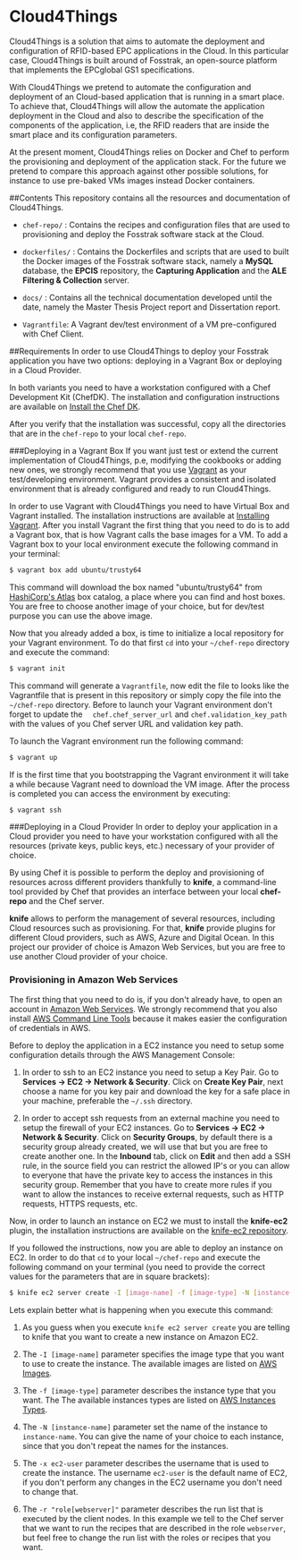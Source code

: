 Cloud4Things
============

Cloud4Things is a solution that aims to automate the deployment and configuration of RFID-based EPC applications in the Cloud.
In this particular case, Cloud4Things is built around of Fosstrak, an open-source platform that implements the EPCglobal GS1 specifications.

With Cloud4Things we pretend to automate the configuration and deployment of an Cloud-based application that is running in a smart place. To achieve that, Cloud4Things will allow the automate the application deployment in the Cloud and also to describe the specification of the components of the application, i.e, the RFID readers that are inside the smart place and its configuration parameters.

At the present moment, Cloud4Things relies on Docker and Chef to perform the provisioning and deployment of the application stack. For the future we pretend to compare this approach against other possible solutions, for instance to use pre-baked VMs images instead Docker containers.

##Contents
This repository contains all the resources and documentation of Cloud4Things.

- ``chef-repo/`` : Contains the recipes and configuration files that are used to provisioning and deploy the Fosstrak software stack at the Cloud.

- ``dockerfiles/`` : Contains the Dockerfiles and scripts that are used to built the  Docker images of the Fosstrak software stack, namely a **MySQL** database, the **EPCIS** repository, the **Capturing Application** and the **ALE Filtering & Collection** server.

- ``docs/`` : Contains all the technical documentation developed until the date, namely the Master Thesis Project report and Dissertation report.

- ``Vagrantfile``: A Vagrant dev/test environment of a VM pre-configured with Chef Client.

##Requirements
In order to use Cloud4Things to deploy your Fosstrak application you have two options: deploying in a Vagrant Box or deploying in a Cloud Provider.

In both variants you need to have a workstation configured with a Chef Development Kit (ChefDK). The installation and configuration instructions are available on [Install the Chef DK](https://docs.chef.io/install_dk.html).

After you verify that the installation was successful, copy all the directories that are in the ``chef-repo`` to your local ``chef-repo``.

###Deploying in a Vagrant Box
If you want just test or extend the current implementation of Cloud4Things, p.e, modifying the cookbooks or adding new ones, we strongly recommend that you use [Vagrant](http://vagrantup.com) as your test/developing environment. Vagrant provides a consistent and isolated environment that is already configured and ready to run Cloud4Things.

In order to use Vagrant with Cloud4Things you need to have Virtual Box and Vagrant installed. The installation instructions are available at [Installing Vagrant](https://www.vagrantup.com/downloads.html). After you install Vagrant the first thing that you need to do is to add a Vagrant box, that is how Vagrant calls the base images for a VM. To add a Vagrant box to your local environment execute the following command in your terminal:

```sh
$ vagrant box add ubuntu/trusty64
```
This command will download the box named "ubuntu/trusty64" from [HashiCorp's Atlas](https://atlas.hashicorp.com/boxes/search) box catalog, a place where you can find and host boxes. You are free to choose another image of your choice, but for dev/test purpose you can use the above image.

Now that you already added a box, is time to initialize a local repository for your Vagrant environment. To do that first ``cd`` into your ``~/chef-repo`` directory and execute the command:

```sh
$ vagrant init
```

This command will generate a ``Vagrantfile``, now edit the file to looks like the Vagrantfile that is present in this repository or simply copy the file into the ``~/chef-repo`` directory. Before to launch your Vagrant environment don't forget to update the ``  chef.chef_server_url`` and ``chef.validation_key_path`` with the values of you Chef server URL and validation key path.

To launch the Vagrant environment run the following command:

```sh
$ vagrant up
```

If is the first time that you bootstrapping the Vagrant environment it will take a while because Vagrant need to download the VM image. After the process is completed you can access the environment by executing:

```sh
$ vagrant ssh
```
###Deploying in a Cloud Provider
In order to deploy your application in a Cloud provider you need to have your workstation configured with all the resources (private keys, public keys, etc.) necessary of your provider of choice.

By using Chef it is possible to perform the deploy and provisioning of resources across different providers thankfully to **knife**, a command-line tool provided by Chef that provides an interface between your local **chef-repo** and the Chef server.

**knife** allows to perform the management of several resources, including Cloud resources such as provisioning. For that, **knife** provide plugins for different Cloud providers, such as AWS, Azure and Digital Ocean. In this project our provider of choice is Amazon Web Services, but you are free to use another Cloud provider of your choice.

### Provisioning in Amazon Web Services
The first thing that you need to do is, if you don't already have, to open an account in [Amazon Web Services](http://aws.amazon.com/). We strongly recommend that you also install [AWS Command Line Tools](http://aws.amazon.com/cli/) because it makes easier the configuration of credentials in AWS.  

Before to deploy the application in a EC2 instance you need to setup some configuration details through the AWS Management Console:

1. In order to ssh to an EC2 instance you need to setup a Key Pair. Go to **Services -> EC2 -> Network & Security**. Click on **Create Key Pair**, next choose a name for you key pair and download the key for a safe place in your machine, preferable the ``~/.ssh`` directory.

2. In order to accept ssh requests from an external machine you need to setup the firewall of your EC2 instances. Go to **Services -> EC2 -> Network & Security**. Click on **Security Groups**, by default there is a security group already created, we will use that but you are free to create another one. In the **Inbound** tab, click on **Edit** and then add a SSH rule, in the source field you can restrict the allowed IP's or you can allow to everyone that have the private key to access the instances in this security group. Remember that you have to create more rules if you want to allow the instances to receive external requests, such as HTTP requests, HTTPS requests, etc.  

Now, in order to launch an instance on EC2 we must to install the **knife-ec2** plugin, the installation instructions are available on the [knife-ec2 repository](https://github.com/chef/knife-ec2).

If you followed the instructions, now you are able to deploy an instance on EC2. In order to do that `cd` to your local `~/chef-repo` and execute the following command on your terminal (you need to provide the correct values for the parameters that are in square brackets):

```sh
$ knife ec2 server create -I [image-name] -f [image-type] -N [instance-name] -x ec2-user -r "role[webserver]" -i '/path/to/your/aws/ssh/key/id'
```

Lets explain better what is happening when you execute this command:

1. As you guess when you execute ``knife ec2 server create`` you are telling to knife that you want to create a new instance on Amazon EC2.

2. The ``-I [image-name]`` parameter specifies the image type that you want to use to create the instance. The available images are listed on [AWS Images]().

3. The ``-f [image-type]`` parameter describes the instance type that you want. The The available instances types are listed on [AWS Instances Types]().

4. The ``-N [instance-name]`` parameter set the name of the instance to ``instance-name``. You can give the name of your choice to each instance, since that you don't repeat the names for the instances.

5. The ``-x ec2-user`` parameter describes the username that is used to create the instance. The username ``ec2-user`` is the default name of EC2, if you don't perform any changes in the EC2 username you don't need to change that.

6. The ``-r "role[webserver]"`` parameter describes the run list that is executed by the client nodes. In this example we tell to the Chef server that we want to run the recipes that are described in the role ``webserver``, but feel free to change the run list with the roles or recipes that you want.
